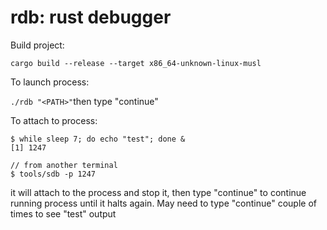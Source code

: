 # rdb: rust debugger

Build project:

`cargo build --release --target x86_64-unknown-linux-musl`

To launch process:

`./rdb "<PATH>"`then type "continue"

To attach to process:

```
$ while sleep 7; do echo "test"; done &
[1] 1247

// from another terminal
$ tools/sdb -p 1247
```
it will attach to the process and stop it, then type "continue" to continue running process until it halts again. May need to type "continue" couple of times to see "test" output
